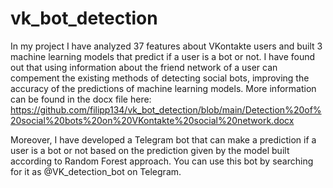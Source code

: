 # vk_bot_detection
  In my project I have analyzed 37 features about VKontakte users and built 3 machine learning models that predict if a user is a bot or not. I have found out that using information about the friend network of a user can compement the existing methods of detecting social bots, improving the accuracy of the predictions of machine learning models. More information can be found in the docx file here: https://github.com/filipp134/vk_bot_detection/blob/main/Detection%20of%20social%20bots%20on%20VKontakte%20social%20network.docx
  
  Moreover, I have developed a Telegram bot that can make a prediction if a user is a bot or not based on the prediction given by the model built
  according to Random Forest approach. You can use this bot by searching for it as @VK_detection_bot on Telegram.
  
  
